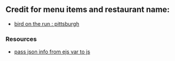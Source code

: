 ## Credit for menu items and restaurant name:
- [bird on the run : pittsburgh](https://static1.squarespace.com/static/5a159de8cf81e02d03bcdd33/t/5c12dbef88251b84e4721b20/1544739831064/BOTR_MENU.pdf)

### Resources
- [pass json info from ejs var to js](https://stackoverflow.com/questions/13788314/express-and-ejs-to-render-a-json)